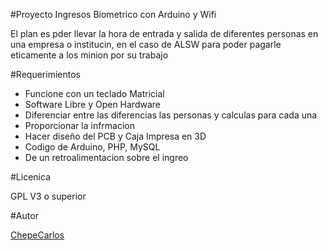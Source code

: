 #Proyecto Ingresos Biometrico con Arduino y Wifi

El plan es pder llevar la hora de entrada y salida de diferentes personas en una empresa o institucin, en el caso de ALSW para poder pagarle eticamente a los minion por su trabajo

#Requerimientos

  - Funcione con un teclado Matricial
  - Software Libre y Open Hardware
  - Diferenciar entre las diferencias las personas y calculas para cada una
  - Proporcionar la infrmacion
  - Hacer diseño del PCB y Caja Impresa en 3D
  - Codigo de Arduino, PHP, MySQL
  - De un retroalimentacion sobre el ingreo 

#Licenica 

GPL V3 o superior 

#Autor

[ChepeCarlos](http://facebook.com/chepecarlos) 


